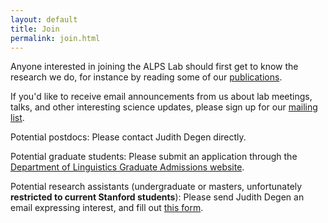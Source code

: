 ```yaml
---
layout: default
title: Join
permalink: join.html
---
```


Anyone interested in joining the ALPS Lab should first get to know the research we do, for instance by reading some of our [publications](/publications.html).

If you'd like to receive email announcements from us about lab meetings, talks, and other interesting science updates, please sign up for our [mailing list](https://mailman.stanford.edu/mailman/listinfo/alps-lab-all).

Potential postdocs: Please contact Judith Degen directly.

Potential graduate students: Please submit an application through the [Department of Linguistics Graduate Admissions website](https://linguistics.stanford.edu/degree-programs/graduate-admissions).

Potential research assistants (undergraduate or masters, unfortunately **restricted to current Stanford students**): Please send Judith Degen an email expressing interest, and fill out [this form](https://docs.google.com/forms/d/e/1FAIpQLScd0AD-ed74v1F-a7qozr-rl6ioF02Xr8FWM5FqH3ynuISjqg/viewform?usp=sf_link).